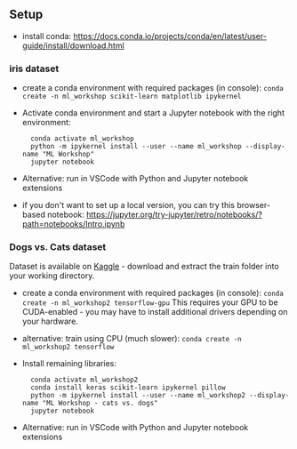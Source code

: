 ## Setup

- install conda: https://docs.conda.io/projects/conda/en/latest/user-guide/install/download.html

### iris dataset

- create a conda environment with required packages (in console): `conda create -n ml_workshop scikit-learn matplotlib ipykernel`
- Activate conda environment and start a Jupyter notebook with the right environment:

        conda activate ml_workshop
        python -m ipykernel install --user --name ml_workshop --display-name "ML Workshop"
        jupyter notebook
- Alternative: run in VSCode with Python and Jupyter notebook extensions
- if you don't want to set up a local version, you can try this browser-based notebook: https://jupyter.org/try-jupyter/retro/notebooks/?path=notebooks/Intro.ipynb

### Dogs vs. Cats dataset

Dataset is available on [Kaggle](https://www.kaggle.com/c/dogs-vs-cats) - download and extract the train folder into your working directory.  

- create a conda environment with required packages (in console): `conda create -n ml_workshop2 tensorflow-gpu`
This requires your GPU to be CUDA-enabled - you may have to install additional drivers depending on your hardware.
- alternative: train using CPU (much slower): `conda create -n ml_workshop2 tensorflow`
- Install remaining libraries:

        conda activate ml_workshop2
		conda install keras scikit-learn ipykernel pillow
        python -m ipykernel install --user --name ml_workshop2 --display-name "ML Workshop - cats vs. dogs"
        jupyter notebook
- Alternative: run in VSCode with Python and Jupyter notebook extensions
